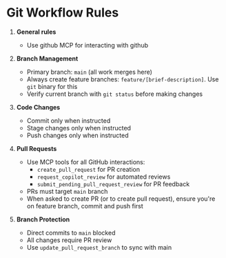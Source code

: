 # Git Workflow Rules

1. **General rules**
   - Use github MCP for interacting with github

2. **Branch Management**
   - Primary branch: `main` (all work merges here)
   - Always create feature branches: `feature/[brief-description]`. Use `git` binary for this
   - Verify current branch with `git status` before making changes

3. **Code Changes**
   - Commit only when instructed
   - Stage changes only when instructed
   - Push changes only when instructed

4. **Pull Requests**
   - Use MCP tools for all GitHub interactions:
     - `create_pull_request` for PR creation
     - `request_copilot_review` for automated reviews
     - `submit_pending_pull_request_review` for PR feedback
   - PRs must target `main` branch
   - When asked to create PR (or to create pull request), ensure you're on feature branch, commit and push first

5. **Branch Protection**
   - Direct commits to `main` blocked
   - All changes require PR review
   - Use `update_pull_request_branch` to sync with main
